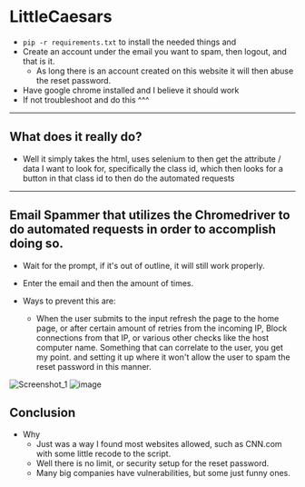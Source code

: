 # LittleCaesars
- `pip -r requirements.txt` to install the needed things and 
- Create an account under the email you want to spam, then logout, and that is it.
  - As long there is an account created on this website it will then abuse the reset password. 
- Have google chrome installed and I believe it should work
- If not troubleshoot and do this ^^^
----
## What does it really do?
  - Well it simply takes the html, uses selenium to then get the attribute / data I want to look for, specifically the class id, which then looks for a button in that class id to then do the automated requests
----
## Email Spammer that utilizes the Chromedriver to do automated requests in order to accomplish doing so.
  - Wait for the prompt, if it's out of outline, it will still work properly.
  - Enter the email and then the amount of times.

- Ways to prevent this are:
  - When the user submits to the input refresh the page to the home page, or after certain amount of retries from the incoming IP, Block connections from that IP, or various other checks like the host computer name. Something that can correlate to the user, you get my point. and setting it up where it won't allow the user to spam the reset password in this manner.  

![Screenshot_1](https://github.com/Daulaires/LittleCaesars/assets/102845355/77315083-a725-4016-ac3a-7a755e80cd3b)
![image](https://github.com/Daulaires/LittleCaesarsEmailSpammer/assets/102845355/3fabf960-9ea0-4ece-bb46-82ed89a1c737)

## Conclusion
  - Why 
    - Just was a way I found most websites allowed, such as CNN.com with some little recode to the script.
    - Well there is no limit, or security setup for the reset password.
    - Many big companies have vulnerabilities, but some just funny ones.
